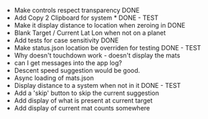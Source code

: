 * Make controls respect transparency DONE
* Add Copy 2 Clipboard for system * DONE - TEST
* Make it display distance to location when zeroing in DONE 
* Blank Target / Current Lat Lon when not on a planet
* Add tests for case sensitivity DONE
* Make status.json location be overriden for testing DONE - TEST
* Why doesn't touchdown work - doesn't display the mats
* can I get messages into the app log?
* Descent speed suggestion would be good.
* Async loading of mats.json
* Display distance to a system when not in it DONE - TEST
* Add a 'skip' button to skip the current suggestion
* Add display of what is present at current target
* Add display of current mat counts somewhere
